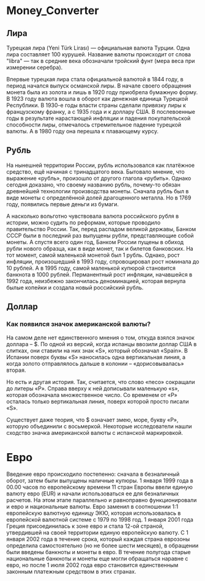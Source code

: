 # Money_Converter
 ## Лира
Турецкая лира (Yeni Türk Lirası) — официальная валюта Турции. Одна лира составляет 100 курушей. Название 
валюты происходит от слова "libra" — так в средние 
века обозначали тройский фунт (мера веса при измерении серебра).

Впервые турецкая лира стала официальной валютой в 1844 году, в 
период начался выпуск османской лиры. В начале своего обращения монета
была из золота и лишь в 1920 году приобрела бумажную форму. В 1923 году
валюта вошла в оборот как денежная единица Турецкой Республики. В 1930-е
годы власти страны сделали привязку лиры к французскому франку, а с 1935
года и к доллару США. В послевоенные годы в результате нарастающей
инфляции и падения покупательской способности лиры, отмечалось
стремительное падение турецкой валюты. А в 1980 году она перешла к плавающему курсу.

## Рубль
На нынешней территории России, рубль использовался как платёжное средство, ещё начиная с тринадцатого века. Бытовало
мнение, что выражение «рубль», произошло от другого глагола «рубить». Однако сегодня доказано, что своему названию 
рубль, почему-то обязан древнейшей технологии производства монеты. Сначала рубль был в виде монеты с определённой долей 
драгоценного металла. Но в 1769 году, появились первые деньги из бумаги.

А насколько вольготно чувствовала валюта российского рубля в истории, можно судить по реформам, которые проводило 
правительство России. Так, перед распадом великой державы, Банком СССР были в последний раз выпущены рубли, 
представляющие собой монеты. А спустя всего один год, Банком России пущены в обиход рубли нового образца, как в виде 
монет, так и билетов банковских. На тот момент, самой маленькой монетой был 1 рубль. Однако, рост инфляции, произошедший
в 1993 году, спровоцировал рост номинала до 10 рублей. А в 1995 году, самой маленькой купюрой становится банкнота в 1000
рублей. Перманентный рост инфляции, начавшейся в 1992 года, неизбежно закончилась деноминацией, которая вернула былые 
копейки и создала новый российский рубль.

## Доллар

### Как появился значок американской валюты?

На самом деле нет единственного мнения о том, откуда взялся значок доллара – $. По одной из версий, когда испанцы 
ввозили доллар США в слитках, они ставили на них знак «S», который обозначал «Spain». В Испании поверх буквы «S» 
наносилась одна вертикальная линия, а когда золото отправлялось дальше в колонии – «дорисовывалась» вторая.

Но есть и другая история. Так, считается, что слово «песо» сокращали до литеры «Р». Справа вверху к ней дописывали 
маленькую «s», которая обозначала множественное число. Со временем от «Р» осталась только вертикальная линия, поверх 
которой просто писали «S».

Существует даже теория, что $ означает змею, море, букву «Р», которую объединили с восьмеркой. Некоторые исследователи 
нашли сходство значка американской валюты с испанской маркировкой.

# Евро
Введение евро происходило постепенно: сначала в безналичный оборот, затем были выпущены наличные купюры.
1 января 1999 года в 00.00 часов по европейскому времени 11 стран Европы ввели единую валюту евро (EUR) и начали
использоваться ее для безналичных расчетов. На этом этапе параллельно и равноправно функционировали и евро и 
национальные валюты. Евро заменил в соотношении 1:1 европейскую валютную единицу ЭКЮ, которая использовалась в 
европейской валютной системе с 1979 по 1998 год.
1 января 2001 года Греция присоединилась к зоне евро и стала 12-ой страной, утвердившей на своей территории единую 
европейскую валюту.
С 1 января 2002 года в течение срока, который каждая страна еврозоны определила самостоятельно (но не более шести 
месяцев), в обращении были введены банкноты и монеты в евро. В течение полугода старые национальные банкноты и монеты 
еще могли обращаться наравне с евро, но после 1 июля 2002 года евро становится единственным законным платежным средством
в этих странах.